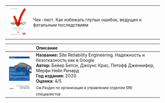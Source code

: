 <table>
    <tr>
        <td>
            <img src="images/atul_gavande_checklist.jpg" width=100px;>
        </td>
        <td>
            Чек-лист. Как избежать глупых ошибок, ведущих к фатальным последствиям
        </td>
    </tr>
</table>

||Описание|
|:-:|:---|
|<img src="images/44610976.jpg" width="120">|<b>Название: </b>Site Reliability Engineering. Надежность и безотказность как в Google<br/><b>Автор:</b> Бейер Бетси, Джоунс Крис, Петофф Дженнифер, Мерфи Нейл Ричард<br/><b>Год издания:</b> 2020<br/><b>Оценка:</b> 4/5 <br/><sub>См.Раздел по организации и управлению отделом SRE специалистов</sub>|